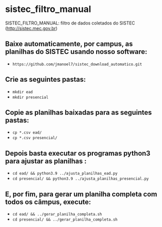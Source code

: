 # sistec_filtro_manual
SISTEC_FILTRO_MANUAL: filtro de dados coletados do SISTEC (http://sistec.mec.gov.br)

## Baixe automaticamente, por campus, as planilhas do SISTEC usando nosso software:
* `https://github.com/jmanoel7/sistec_download_automatico.git`

## Crie as seguintes pastas:
* `mkdir ead`
* `mkdir presencial`

## Copie as planilhas baixadas para as seguintes pastas:
* `cp *.csv ead/`
* `cp *.csv presencial/`

## Depois basta executar os programas python3 para ajustar as planilhas :
* `cd ead/ && python3.9 ../ajusta_planilhas_ead.py`
* `cd presencial/ && python3.9 ../ajusta_planilhas_presencial.py`

## E, por fim, para gerar um planilha completa com todos os câmpus, execute:
* `cd ead/ && ../gerar_planilha_completa.sh`
* `cd presencial/ && ../gerar_planilha_completa.sh`
